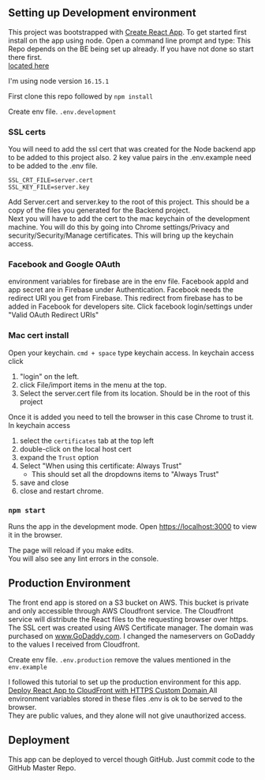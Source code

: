 ## Setting up Development environment
This project was bootstrapped with [Create React App](https://github.com/facebook/create-react-app).
To get started first install on the app using node.  Open a command line prompt and type:
This Repo depends on the BE being set up already.  If you have not done so start there first.  
[located here](https://github.com/mtiahrt/flea-market-BE)

I'm using node version `16.15.1`

First clone this repo
followed by 
`npm install`

Create env file.  ```.env.development```
### SSL certs
You will need to add the ssl cert that was created for the Node backend app to be added to this project also.  2 key value pairs in the .env.example need to be added to the .env file. 
```
SSL_CRT_FILE=server.cert 
SSL_KEY_FILE=server.key
```
 Add Server.cert and server.key to the root of this project.  This should be a copy of the files you generated for the Backend project.  
 Next you will have to add the cert to the mac keychain of the development machine.  You will do this by going into 
 Chrome settings/Privacy and security/Security/Manage certificates.  This will bring up the keychain access.
### Facebook and Google OAuth
environment variables for firebase are in the env file.  Facebook appId and app secret are in Firebase under Authentication.  Facebook needs the redirect URI you get from Firebase.  This redirect from firebase has to be added in Facebook for developers site.  Click facebook login/settings under "Valid OAuth Redirect URIs"
### Mac cert install
Open your keychain.  `cmd + space` type keychain access. In keychain access click 
1. "login" on the left. 
2. click File/import items in the menu at the top. 
3. Select the server.cert file from its location.  Should be in the root of this project  

Once it is added you need to tell the browser in this case Chrome to trust it.  
In keychain access 
1. select the `certificates` tab at the top left
2. double-click on the local host cert
3. expand the `Trust` option 
4. Select "When using this certificate: Always Trust"  
   - This should set all the dropdowns items to "Always Trust"
5. save and close
6. close and restart chrome.

### `npm start`

Runs the app in the development mode.
Open [https://localhost:3000](http://localhost:3000) to view it in the browser.

The page will reload if you make edits.\
You will also see any lint errors in the console.

## Production Environment
The front end app is stored on a S3 bucket on AWS.  This bucket is private and only
accessible through AWS Cloudfront service.  The Cloudfront service will distribute the 
React files to the requesting browser over https.  The SSL cert was created using AWS Certificate manager.
The domain was purchased on www.GoDaddy.com.  I changed the nameservers on GoDaddy to the 
values I received from Cloudfront.  

Create env file.  ```.env.production```  remove the values mentioned in the ```env.example```

I followed this tutorial to set up the production
environment for this app.  [Deploy React App to CloudFront with HTTPS Custom Domain
](https://www.youtube.com/watch?v=lPVgfSXTE1Y&list=WL&index=3&ab_channel=SamMeech-Ward)
All environment variables stored in these files .env is ok to be served to the browser.  
They are public values, and they alone will not give unauthorized access.

## Deployment
This app can be deployed to vercel though GitHub.  Just commit code to the GitHub Master Repo. 